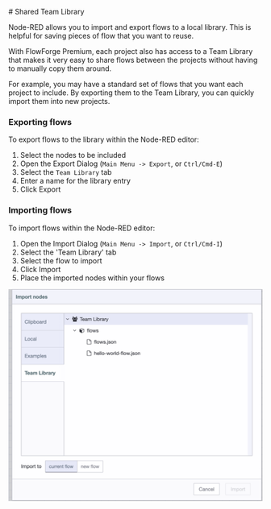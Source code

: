 # Shared Team Library

Node-RED allows you to import and export flows to a local library. This is helpful
for saving pieces of flow that you want to reuse.

With FlowForge Premium, each project also has access to a Team Library that makes
it very easy to share flows between the projects without having to manually copy
them around.

For example, you may have a standard set of flows that you want each project to
include. By exporting them to the Team Library, you can quickly import them into
new projects.

### Exporting flows

To export flows to the library within the Node-RED editor:

1. Select the nodes to be included
2. Open the Export Dialog (`Main Menu -> Export`, or `Ctrl/Cmd-E`)
3. Select the `Team Library` tab
4. Enter a name for the library entry
5. Click Export


### Importing flows

To import flows within the Node-RED editor:

1. Open the Import Dialog (`Main Menu -> Import`, or `Ctrl/Cmd-I`)
2. Select the 'Team Library' tab
3. Select the flow to import
4. Click Import
5. Place the imported nodes within your flows

![](./images/shared-lib-import.png)

